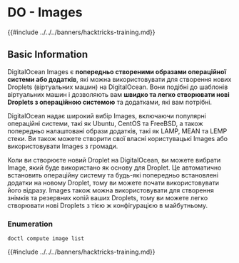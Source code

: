 # DO - Images

{{#include ../../../banners/hacktricks-training.md}}

## Basic Information

DigitalOcean Images є **попередньо створеними образами операційної системи або додатків**, які можна використовувати для створення нових Droplets (віртуальних машин) на DigitalOcean. Вони подібні до шаблонів віртуальних машин і дозволяють вам **швидко та легко створювати нові Droplets з операційною системою** та додатками, які вам потрібні.

DigitalOcean надає широкий вибір Images, включаючи популярні операційні системи, такі як Ubuntu, CentOS та FreeBSD, а також попередньо налаштовані образи додатків, такі як LAMP, MEAN та LEMP стеки. Ви також можете створити свої власні користувацькі Images або використовувати Images з громади.

Коли ви створюєте новий Droplet на DigitalOcean, ви можете вибрати Image, який буде використано як основу для Droplet. Це автоматично встановить операційну систему та будь-які попередньо встановлені додатки на новому Droplet, тому ви можете почати використовувати його відразу. Images також можна використовувати для створення знімків та резервних копій ваших Droplets, тому ви можете легко створювати нові Droplets з тією ж конфігурацією в майбутньому.

### Enumeration
```
doctl compute image list
```
{{#include ../../../banners/hacktricks-training.md}}
